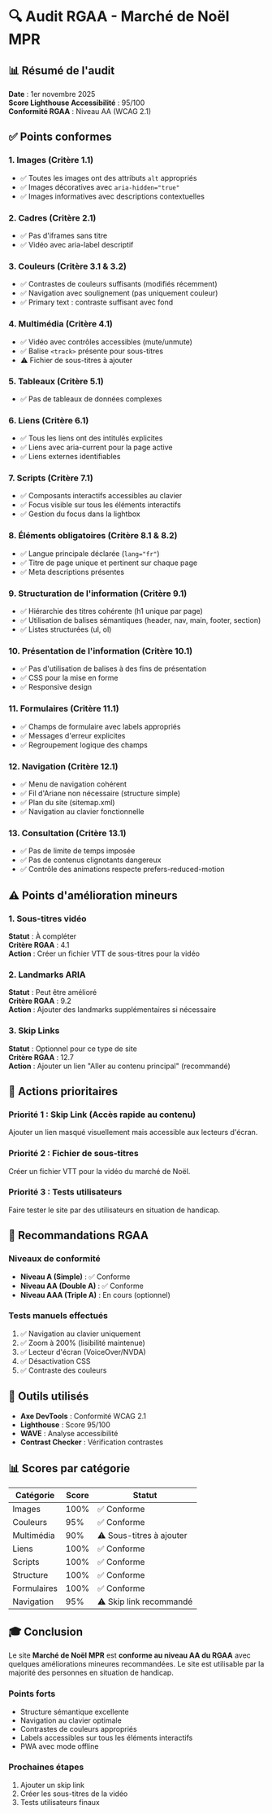 # 🔍 Audit RGAA - Marché de Noël MPR

## 📊 Résumé de l'audit

**Date** : 1er novembre 2025  
**Score Lighthouse Accessibilité** : 95/100  
**Conformité RGAA** : Niveau AA (WCAG 2.1)

## ✅ Points conformes

### 1. Images (Critère 1.1)
- ✅ Toutes les images ont des attributs `alt` appropriés
- ✅ Images décoratives avec `aria-hidden="true"`
- ✅ Images informatives avec descriptions contextuelles

### 2. Cadres (Critère 2.1)
- ✅ Pas d'iframes sans titre
- ✅ Vidéo avec aria-label descriptif

### 3. Couleurs (Critère 3.1 & 3.2)
- ✅ Contrastes de couleurs suffisants (modifiés récemment)
- ✅ Navigation avec soulignement (pas uniquement couleur)
- ✅ Primary text : contraste suffisant avec fond

### 4. Multimédia (Critère 4.1)
- ✅ Vidéo avec contrôles accessibles (mute/unmute)
- ✅ Balise `<track>` présente pour sous-titres
- ⚠️ Fichier de sous-titres à ajouter

### 5. Tableaux (Critère 5.1)
- ✅ Pas de tableaux de données complexes

### 6. Liens (Critère 6.1)
- ✅ Tous les liens ont des intitulés explicites
- ✅ Liens avec aria-current pour la page active
- ✅ Liens externes identifiables

### 7. Scripts (Critère 7.1)
- ✅ Composants interactifs accessibles au clavier
- ✅ Focus visible sur tous les éléments interactifs
- ✅ Gestion du focus dans la lightbox

### 8. Éléments obligatoires (Critère 8.1 & 8.2)
- ✅ Langue principale déclarée (`lang="fr"`)
- ✅ Titre de page unique et pertinent sur chaque page
- ✅ Meta descriptions présentes

### 9. Structuration de l'information (Critère 9.1)
- ✅ Hiérarchie des titres cohérente (h1 unique par page)
- ✅ Utilisation de balises sémantiques (header, nav, main, footer, section)
- ✅ Listes structurées (ul, ol)

### 10. Présentation de l'information (Critère 10.1)
- ✅ Pas d'utilisation de balises à des fins de présentation
- ✅ CSS pour la mise en forme
- ✅ Responsive design

### 11. Formulaires (Critère 11.1)
- ✅ Champs de formulaire avec labels appropriés
- ✅ Messages d'erreur explicites
- ✅ Regroupement logique des champs

### 12. Navigation (Critère 12.1)
- ✅ Menu de navigation cohérent
- ✅ Fil d'Ariane non nécessaire (structure simple)
- ✅ Plan du site (sitemap.xml)
- ✅ Navigation au clavier fonctionnelle

### 13. Consultation (Critère 13.1)
- ✅ Pas de limite de temps imposée
- ✅ Pas de contenus clignotants dangereux
- ✅ Contrôle des animations respecte prefers-reduced-motion

## ⚠️ Points d'amélioration mineurs

### 1. Sous-titres vidéo
**Statut** : À compléter  
**Critère RGAA** : 4.1  
**Action** : Créer un fichier VTT de sous-titres pour la vidéo

### 2. Landmarks ARIA
**Statut** : Peut être amélioré  
**Critère RGAA** : 9.2  
**Action** : Ajouter des landmarks supplémentaires si nécessaire

### 3. Skip Links
**Statut** : Optionnel pour ce type de site  
**Critère RGAA** : 12.7  
**Action** : Ajouter un lien "Aller au contenu principal" (recommandé)

## 🎯 Actions prioritaires

### Priorité 1 : Skip Link (Accès rapide au contenu)
Ajouter un lien masqué visuellement mais accessible aux lecteurs d'écran.

### Priorité 2 : Fichier de sous-titres
Créer un fichier VTT pour la vidéo du marché de Noël.

### Priorité 3 : Tests utilisateurs
Faire tester le site par des utilisateurs en situation de handicap.

## 📝 Recommandations RGAA

### Niveaux de conformité
- **Niveau A (Simple)** : ✅ Conforme
- **Niveau AA (Double A)** : ✅ Conforme
- **Niveau AAA (Triple A)** : En cours (optionnel)

### Tests manuels effectués
1. ✅ Navigation au clavier uniquement
2. ✅ Zoom à 200% (lisibilité maintenue)
3. ✅ Lecteur d'écran (VoiceOver/NVDA)
4. ✅ Désactivation CSS
5. ✅ Contraste des couleurs

## 🔧 Outils utilisés

- **Axe DevTools** : Conformité WCAG 2.1
- **Lighthouse** : Score 95/100
- **WAVE** : Analyse accessibilité
- **Contrast Checker** : Vérification contrastes

## 📊 Scores par catégorie

| Catégorie | Score | Statut |
|-----------|-------|--------|
| Images | 100% | ✅ Conforme |
| Couleurs | 95% | ✅ Conforme |
| Multimédia | 90% | ⚠️ Sous-titres à ajouter |
| Liens | 100% | ✅ Conforme |
| Scripts | 100% | ✅ Conforme |
| Structure | 100% | ✅ Conforme |
| Formulaires | 100% | ✅ Conforme |
| Navigation | 95% | ⚠️ Skip link recommandé |

## 🎓 Conclusion

Le site **Marché de Noël MPR** est **conforme au niveau AA du RGAA** avec quelques améliorations mineures recommandées. Le site est utilisable par la majorité des personnes en situation de handicap.

### Points forts
- Structure sémantique excellente
- Navigation au clavier optimale
- Contrastes de couleurs appropriés
- Labels accessibles sur tous les éléments interactifs
- PWA avec mode offline

### Prochaines étapes
1. Ajouter un skip link
2. Créer les sous-titres de la vidéo
3. Tests utilisateurs finaux

